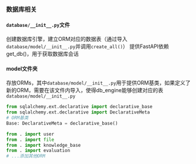 ### 数据库相关
#### `database/__init__.py`文件
创建数据库引擎，建立ORM对应的数据表（通过导入`database/model/__init__.py`并调用`create_all()`）
提供FastAPI依赖get_db()，用于获取数据库会话

#### model文件夹
存放ORMs，其中`database/model/__init__.py`用于提供ORM基类，如果定义了新的ORM，需要在该文件内导入，使得db_engine能够创建对应的表
`database/model/__init__.py`
```py
from sqlalchemy.ext.declarative import declarative_base
from sqlalchemy.ext.declarative import DeclarativeMeta
# ORM基类
Base: DeclarativeMeta = declarative_base()

from . import user
from . import file
from . import knowledge_base
from . import evaluation
# ...添加其他ORM
```